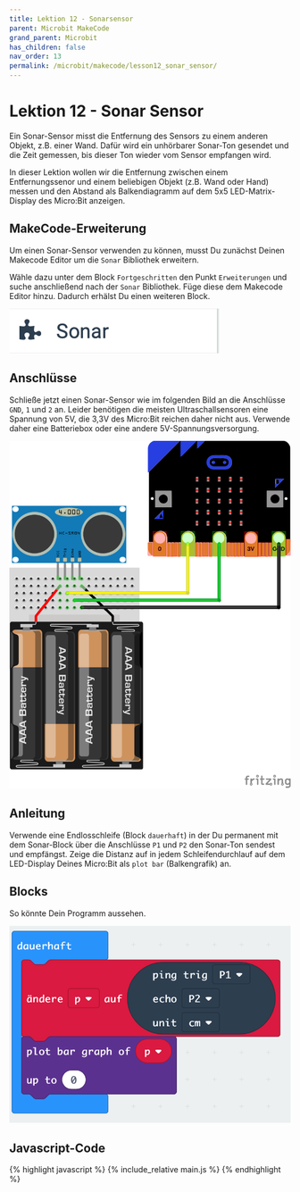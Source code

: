 ```yaml
---
title: Lektion 12 - Sonarsensor
parent: Microbit MakeCode
grand_parent: Microbit
has_children: false
nav_order: 13
permalink: /microbit/makecode/lesson12_sonar_sensor/
---
```


# Lektion 12 - Sonar Sensor 

Ein Sonar-Sensor misst die Entfernung des Sensors zu einem anderen Objekt, z.B. einer Wand. Dafür wird ein unhörbarer Sonar-Ton gesendet und die Zeit gemessen, bis dieser Ton wieder vom Sensor empfangen wird.

In dieser Lektion wollen wir die Entfernung zwischen einem Entfernungssenor und einem beliebigen Objekt (z.B. Wand oder Hand) messen und den Abstand als Balkendiagramm auf dem 5x5 LED-Matrix-Display des Micro:Bit anzeigen.

## MakeCode-Erweiterung

Um einen Sonar-Sensor verwenden zu können, musst Du zunächst Deinen Makecode Editor um die `Sonar` Bibliothek erweitern.

Wähle dazu unter dem Block `Fortgeschritten` den Punkt `Erweiterungen` und suche anschließend nach der `Sonar` Bibliothek. Füge diese dem Makecode Editor hinzu. Dadurch erhälst Du einen weiteren Block.

![Sonar](./sonar.png "Sonar")

## Anschlüsse

Schließe jetzt einen Sonar-Sensor wie im folgenden Bild an die Anschlüsse `GND`, `1` und `2` an. Leider benötigen die meisten Ultraschallsensoren eine Spannung von 5V, die 3,3V des Micro:Bit reichen daher nicht aus. Verwende daher eine Batteriebox oder eine andere 5V-Spannungsversorgung.

![Wiring](./wiring.png "Wiring")

## Anleitung

Verwende eine Endlosschleife (Block `dauerhaft`) in der Du permanent mit dem Sonar-Block über die Anschlüsse `P1` und `P2` den Sonar-Ton sendest und empfängst. Zeige die Distanz auf in jedem Schleifendurchlauf auf dem LED-Display Deines Micro:Bit als `plot bar` (Balkengrafik) an.

## Blocks

So könnte Dein Programm aussehen.

![Screenshot](./screenshot.png "Screenshot")

## Javascript-Code

{% highlight javascript %}
    {% include_relative main.js %}
{% endhighlight %}
